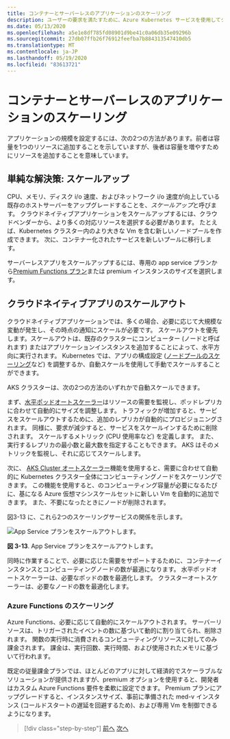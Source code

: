 ```yaml
---
title: コンテナーとサーバーレスのアプリケーションのスケーリング
description: ユーザーの要求を満たすために、Azure Kubernetes サービスを使用してクラウドネイティブアプリケーションをスケーリングします。
ms.date: 05/13/2020
ms.openlocfilehash: a5e1e8df785fd08901d9be41c0a06db35e09296b
ms.sourcegitcommit: 27db07ffb26f76912feefba7b884313547410db5
ms.translationtype: MT
ms.contentlocale: ja-JP
ms.lasthandoff: 05/19/2020
ms.locfileid: "83613721"
---
```

# <a name="scaling-containers-and-serverless-applications"></a>コンテナーとサーバーレスのアプリケーションのスケーリング

アプリケーションの規模を設定するには、次の2つの方法があります。前者は容量を1つのリソースに追加することを示していますが、後者は容量を増やすためにリソースを追加することを意味しています。

## <a name="the-simple-solution-scaling-up"></a>単純な解決策: スケールアップ

CPU、メモリ、ディスク i/o 速度、およびネットワーク i/o 速度が向上している既存のホストサーバーをアップグレードすることを、*スケールアップ*と呼びます。 クラウドネイティブアプリケーションをスケールアップするには、クラウドベンダーから、より多くの対応リソースを選択する必要があります。 たとえば、Kubernetes クラスター内のより大きな Vm を含む新しいノードプールを作成できます。 次に、コンテナー化されたサービスを新しいプールに移行します。

サーバーレスアプリをスケールアップするには、専用の app service プランから[Premium Functions プラン](https://docs.microsoft.com/azure/azure-functions/functions-scale)または premium インスタンスのサイズを選択します。

## <a name="scaling-out-cloud-native-apps"></a>クラウドネイティブアプリのスケールアウト

クラウドネイティブアプリケーションでは、多くの場合、必要に応じて大規模な変動が発生し、その時点の通知にスケールが必要です。 スケールアウトを優先します。スケールアウトは、既存のクラスターにコンピューター (ノードと呼ばれます) またはアプリケーションインスタンスを追加することによって、水平方向に実行されます。 Kubernetes では、アプリの構成設定 ([ノードプールのスケーリング](https://docs.microsoft.com/azure/aks/use-multiple-node-pools#scale-a-node-pool-manually)など) を調整するか、自動スケールを使用して手動でスケールすることができます。

AKS クラスターは、次の2つの方法のいずれかで自動スケールできます。

まず、[水平ポッドオートスケーラー](https://docs.microsoft.com/azure/aks/tutorial-kubernetes-scale#autoscale-pods)はリソースの需要を監視し、ポッドレプリカに合わせて自動的にサイズを調整します。 トラフィックが増加すると、サービスをスケールアウトするために、追加のレプリカが自動的にプロビジョニングされます。 同様に、要求が減少すると、サービスをスケールインするために削除されます。 スケールするメトリック (CPU 使用率など) を定義します。 また、実行するレプリカの最小数と最大数を指定することもできます。 AKS はそのメトリックを監視し、それに応じてスケールします。

次に、 [AKS Cluster オートスケーラー](https://docs.microsoft.com/azure/aks/cluster-autoscaler)機能を使用すると、需要に合わせて自動的に Kubernetes クラスター全体にコンピューティングノードをスケーリングできます。 この機能を使用すると、のコンピューティング容量が必要になるたびに、基になる Azure 仮想マシンスケールセットに新しい Vm を自動的に追加できます。 また、不要になったときにノードが削除されます。

図3-13 に、これら2つのスケーリングサービスの関係を示します。

![App Service プランをスケールアウトします。](./media/aks-cluster-autoscaler.png)

**図 3-13**. App Service プランをスケールアウトします。

同時に作業することで、必要に応じた需要をサポートするために、コンテナーインスタンスとコンピューティングノードの数が最適になります。 水平ポッドオートスケーラーは、必要なポッドの数を最適化します。 クラスターオートスケーラーは、必要なノードの数を最適化します。

### <a name="scaling-azure-functions"></a>Azure Functions のスケーリング

Azure Functions、必要に応じて自動的にスケールアウトされます。 サーバーリソースは、トリガーされたイベントの数に基づいて動的に割り当てられ、削除されます。 関数の実行時に消費されるコンピューティングリソースに対してのみ課金されます。 課金は、実行回数、実行時間、および使用されたメモリに基づいて行われます。

既定の従量課金プランでは、ほとんどのアプリに対して経済的でスケーラブルなソリューションが提供されますが、premium オプションを使用すると、開発者はカスタム Azure Functions 要件を柔軟に設定できます。 Premium プランにアップグレードすると、インスタンスサイズ、事前に準備された med-v インスタンス (コールドスタートの遅延を回避するため)、および専用 Vm を制御できるようになります。

>[!div class="step-by-step"]
>[前へ](deploy-containers-azure.md)
>[次へ](other-deployment-options.md)
